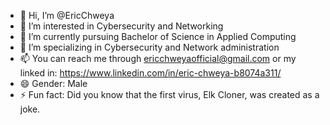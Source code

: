 - 👋 Hi, I’m @EricChweya
- 👀 I’m interested in Cybersecurity and Networking
- 🌱 I’m currently pursuing Bachelor of Science in Applied Computing
- 💞️ I’m specializing in Cybersecurity and Network administration
- 📫 You can reach me through ericchweyaofficial@gmail.com or my linked in: https://www.linkedin.com/in/eric-chweya-b8074a311/
- 😄 Gender: Male
- ⚡ Fun fact: Did you know that the first virus, Elk Cloner, was created as a joke.

<!---
EricChweya/EricChweya is a ✨ special ✨ repository because its `README.md` (this file) appears on your GitHub profile.
You can click the Preview link to take a look at your changes.
--->
